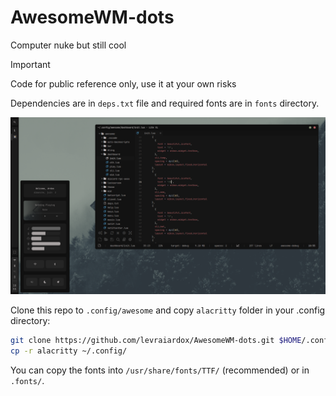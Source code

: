 # AwesomeWM-dots
Computer nuke but still cool

>[!IMPORTANT]
>Code for public reference only, use it at your own risks

Dependencies are in `deps.txt` file and required fonts are in `fonts` directory.

![alt text](image.png)

Clone this repo to `.config/awesome` and copy `alacritty` folder in your .config directory:
```sh
git clone https://github.com/levraiardox/AwesomeWM-dots.git $HOME/.config/awesome && cd $HOME/.config/awesome
cp -r alacritty ~/.config/
```

You can copy the fonts into `/usr/share/fonts/TTF/` (recommended) or in `.fonts/`.